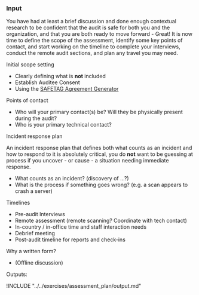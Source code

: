 ### Input

You have had at least a brief discussion and done enough contextual research to be confident that the audit is safe for both you and the organization, and that you are both ready to move forward - Great!  It is now time to define the scope of the assessment, identify some key points of contact, and start working on the timeline to complete your interviews, conduct the remote audit sections, and plan any travel you may need.


 Initial scope setting

  * Clearly defining what is **not** included
  * Establish Auditee Consent
  * Using the [SAFETAG Agreement Generator](https://github.com/SAFETAG/safetag_agreement_generator)

Points of contact

  * Who will your primary contact(s) be?  Will they be physically present during the audit?
  * Who is your primary technical contact?

Incident response plan

An incident response plan that defines both what counts as an incident and how to respond to it is absolutely critical, you do **not** want to be guessing at process if you uncover - or cause - a situation needing immediate response.

 * What counts as an incident? (discovery of ...?)
 * What is the process if something goes wrong? (e.g. a scan appears to crash a server)


Timelines

  * Pre-audit Interviews
  * Remote assessment (remote scanning? Coordinate with tech contact)
  * In-country / in-office time and staff interaction needs
  * Debrief meeting
  * Post-audit timeline for reports and check-ins

Why a written form?

 * (Offline discussion)


Outputs:

!INCLUDE "../../exercises/assessment_plan/output.md"
